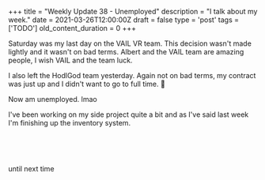 
+++
title = "Weekly Update 38 - Unemployed"
description = "I talk about my week."
date = 2021-03-26T12:00:00Z
draft = false
type = 'post'
tags = ['TODO']
old_content_duration = 0
+++

<p>Saturday was my last day on the VAIL VR team. This decision wasn't made lightly and it wasn't on bad terms. Albert and the VAIL team are amazing people, I wish VAIL and the team luck.</p>
<p>I also left the HodlGod team yesterday. Again not on bad terms, my contract was just up and I didn't want to go to full time. 🙂</p>
<p>Now am unemployed. lmao</p>
<p>I've been working on my side project quite a bit and as I've said last week I'm finishing up the inventory system.</p>
<p>&nbsp;</p>
<p>&nbsp;</p>
<p>until next time</p>
    